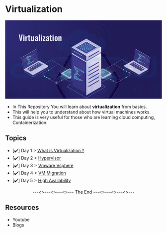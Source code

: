 # Virtualization

 <img src="Days/Images/virtualization.jpg?raw=true" alt="Virtualization">

- In This Repository You will learn about **virtualization** from basics.
- This will help you to understand about how virtual machines works.
- This guide is very useful for those who are learning cloud computing, Containerization.

## Topics
- [✔️] Day 1 > [What is Virtualization ?](Days/day01.md)
- [✔️] Day 2 > [Hypervisor](Days/day02.md)
- [✔️] Day 3 > [Vmware Vsphere](Days/day03.md)
- [✔️] Day 4 > [VM Migration](Days/day04.md)
- [✔️] Day 5 > [High Availability](Days/day05.md)
<center>---<>---<>---<>--- The End ---<>---<>---<>---</center>

## Resources
- Youtube
- Blogs
